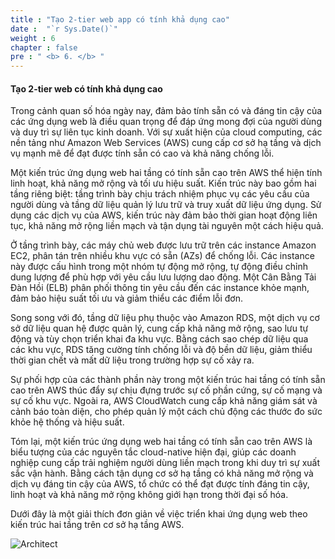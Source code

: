 ```yaml
---
title : "Tạo 2-tier web app có tính khả dụng cao"
date :  "`r Sys.Date()`" 
weight : 6
chapter : false
pre : " <b> 6. </b> "
---
```


#### Tạo 2-tier web có tính khả dụng cao

Trong cảnh quan số hóa ngày nay, đảm bảo tính sẵn có và đáng tin cậy của các ứng dụng web là điều quan trọng để đáp ứng mong đợi của người dùng và duy trì sự liên tục kinh doanh. Với sự xuất hiện của cloud computing, các nền tảng như Amazon Web Services (AWS) cung cấp cơ sở hạ tầng và dịch vụ mạnh mẽ để đạt được tính sẵn có cao và khả năng chống lỗi.

Một kiến trúc ứng dụng web hai tầng có tính sẵn cao trên AWS thể hiện tính linh hoạt, khả năng mở rộng và tối ưu hiệu suất. Kiến trúc này bao gồm hai tầng riêng biệt: tầng trình bày chịu trách nhiệm phục vụ các yêu cầu của người dùng và tầng dữ liệu quản lý lưu trữ và truy xuất dữ liệu ứng dụng. Sử dụng các dịch vụ của AWS, kiến trúc này đảm bảo thời gian hoạt động liên tục, khả năng mở rộng liền mạch và tận dụng tài nguyên một cách hiệu quả.

Ở tầng trình bày, các máy chủ web được lưu trữ trên các instance Amazon EC2, phân tán trên nhiều khu vực có sẵn (AZs) để chống lỗi. Các instance này được cấu hình trong một nhóm tự động mở rộng, tự động điều chỉnh dung lượng để phù hợp với yêu cầu lưu lượng dao động. Một Cân Bằng Tải Đàn Hồi (ELB) phân phối thông tin yêu cầu đến các instance khỏe mạnh, đảm bảo hiệu suất tối ưu và giảm thiểu các điểm lỗi đơn.

Song song với đó, tầng dữ liệu phụ thuộc vào Amazon RDS, một dịch vụ cơ sở dữ liệu quan hệ được quản lý, cung cấp khả năng mở rộng, sao lưu tự động và tùy chọn triển khai đa khu vực. Bằng cách sao chép dữ liệu qua các khu vực, RDS tăng cường tính chống lỗi và độ bền dữ liệu, giảm thiểu thời gian chết và mất dữ liệu trong trường hợp sự cố xảy ra.

Sự phối hợp của các thành phần này trong một kiến trúc hai tầng có tính sẵn cao trên AWS thúc đẩy sự chịu đựng trước sự cố phần cứng, sự cố mạng và sự cố khu vực. Ngoài ra, AWS CloudWatch cung cấp khả năng giám sát và cảnh báo toàn diện, cho phép quản lý một cách chủ động các thước đo sức khỏe hệ thống và hiệu suất.

Tóm lại, một kiến trúc ứng dụng web hai tầng có tính sẵn cao trên AWS là biểu tượng của các nguyên tắc cloud-native hiện đại, giúp các doanh nghiệp cung cấp trải nghiệm người dùng liền mạch trong khi duy trì sự xuất sắc vận hành. Bằng cách tận dụng cơ sở hạ tầng có khả năng mở rộng và dịch vụ đáng tin cậy của AWS, tổ chức có thể đạt được tính đáng tin cậy, linh hoạt và khả năng mở rộng không giới hạn trong thời đại số hóa.

Dưới đây là một giải thích đơn giản về việc triển khai ứng dụng web theo kiến trúc hai tầng trên cơ sở hạ tầng AWS.

![Architect](/images/1-Introduce/full-2-tier.svg?featherlight=false&width=40pc)